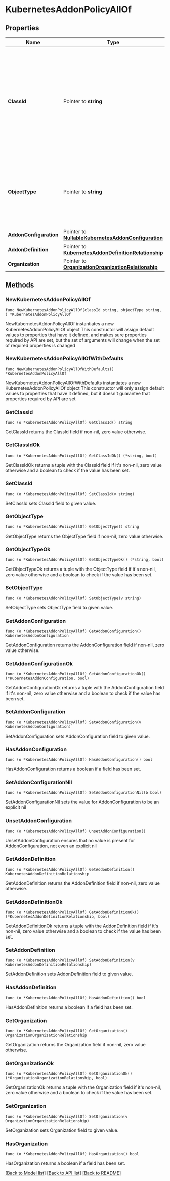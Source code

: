 # KubernetesAddonPolicyAllOf

## Properties

Name | Type | Description | Notes
------------ | ------------- | ------------- | -------------
**ClassId** | Pointer to **string** | The fully-qualified name of the instantiated, concrete type. This property is used as a discriminator to identify the type of the payload when marshaling and unmarshaling data. | [default to "kubernetes.AddonPolicy"]
**ObjectType** | Pointer to **string** | The fully-qualified name of the instantiated, concrete type. The value should be the same as the &#39;ClassId&#39; property. | [default to "kubernetes.AddonPolicy"]
**AddonConfiguration** | Pointer to [**NullableKubernetesAddonConfiguration**](KubernetesAddonConfiguration.md) |  | [optional] 
**AddonDefinition** | Pointer to [**KubernetesAddonDefinitionRelationship**](KubernetesAddonDefinitionRelationship.md) |  | [optional] 
**Organization** | Pointer to [**OrganizationOrganizationRelationship**](OrganizationOrganizationRelationship.md) |  | [optional] 

## Methods

### NewKubernetesAddonPolicyAllOf

`func NewKubernetesAddonPolicyAllOf(classId string, objectType string, ) *KubernetesAddonPolicyAllOf`

NewKubernetesAddonPolicyAllOf instantiates a new KubernetesAddonPolicyAllOf object
This constructor will assign default values to properties that have it defined,
and makes sure properties required by API are set, but the set of arguments
will change when the set of required properties is changed

### NewKubernetesAddonPolicyAllOfWithDefaults

`func NewKubernetesAddonPolicyAllOfWithDefaults() *KubernetesAddonPolicyAllOf`

NewKubernetesAddonPolicyAllOfWithDefaults instantiates a new KubernetesAddonPolicyAllOf object
This constructor will only assign default values to properties that have it defined,
but it doesn't guarantee that properties required by API are set

### GetClassId

`func (o *KubernetesAddonPolicyAllOf) GetClassId() string`

GetClassId returns the ClassId field if non-nil, zero value otherwise.

### GetClassIdOk

`func (o *KubernetesAddonPolicyAllOf) GetClassIdOk() (*string, bool)`

GetClassIdOk returns a tuple with the ClassId field if it's non-nil, zero value otherwise
and a boolean to check if the value has been set.

### SetClassId

`func (o *KubernetesAddonPolicyAllOf) SetClassId(v string)`

SetClassId sets ClassId field to given value.


### GetObjectType

`func (o *KubernetesAddonPolicyAllOf) GetObjectType() string`

GetObjectType returns the ObjectType field if non-nil, zero value otherwise.

### GetObjectTypeOk

`func (o *KubernetesAddonPolicyAllOf) GetObjectTypeOk() (*string, bool)`

GetObjectTypeOk returns a tuple with the ObjectType field if it's non-nil, zero value otherwise
and a boolean to check if the value has been set.

### SetObjectType

`func (o *KubernetesAddonPolicyAllOf) SetObjectType(v string)`

SetObjectType sets ObjectType field to given value.


### GetAddonConfiguration

`func (o *KubernetesAddonPolicyAllOf) GetAddonConfiguration() KubernetesAddonConfiguration`

GetAddonConfiguration returns the AddonConfiguration field if non-nil, zero value otherwise.

### GetAddonConfigurationOk

`func (o *KubernetesAddonPolicyAllOf) GetAddonConfigurationOk() (*KubernetesAddonConfiguration, bool)`

GetAddonConfigurationOk returns a tuple with the AddonConfiguration field if it's non-nil, zero value otherwise
and a boolean to check if the value has been set.

### SetAddonConfiguration

`func (o *KubernetesAddonPolicyAllOf) SetAddonConfiguration(v KubernetesAddonConfiguration)`

SetAddonConfiguration sets AddonConfiguration field to given value.

### HasAddonConfiguration

`func (o *KubernetesAddonPolicyAllOf) HasAddonConfiguration() bool`

HasAddonConfiguration returns a boolean if a field has been set.

### SetAddonConfigurationNil

`func (o *KubernetesAddonPolicyAllOf) SetAddonConfigurationNil(b bool)`

 SetAddonConfigurationNil sets the value for AddonConfiguration to be an explicit nil

### UnsetAddonConfiguration
`func (o *KubernetesAddonPolicyAllOf) UnsetAddonConfiguration()`

UnsetAddonConfiguration ensures that no value is present for AddonConfiguration, not even an explicit nil
### GetAddonDefinition

`func (o *KubernetesAddonPolicyAllOf) GetAddonDefinition() KubernetesAddonDefinitionRelationship`

GetAddonDefinition returns the AddonDefinition field if non-nil, zero value otherwise.

### GetAddonDefinitionOk

`func (o *KubernetesAddonPolicyAllOf) GetAddonDefinitionOk() (*KubernetesAddonDefinitionRelationship, bool)`

GetAddonDefinitionOk returns a tuple with the AddonDefinition field if it's non-nil, zero value otherwise
and a boolean to check if the value has been set.

### SetAddonDefinition

`func (o *KubernetesAddonPolicyAllOf) SetAddonDefinition(v KubernetesAddonDefinitionRelationship)`

SetAddonDefinition sets AddonDefinition field to given value.

### HasAddonDefinition

`func (o *KubernetesAddonPolicyAllOf) HasAddonDefinition() bool`

HasAddonDefinition returns a boolean if a field has been set.

### GetOrganization

`func (o *KubernetesAddonPolicyAllOf) GetOrganization() OrganizationOrganizationRelationship`

GetOrganization returns the Organization field if non-nil, zero value otherwise.

### GetOrganizationOk

`func (o *KubernetesAddonPolicyAllOf) GetOrganizationOk() (*OrganizationOrganizationRelationship, bool)`

GetOrganizationOk returns a tuple with the Organization field if it's non-nil, zero value otherwise
and a boolean to check if the value has been set.

### SetOrganization

`func (o *KubernetesAddonPolicyAllOf) SetOrganization(v OrganizationOrganizationRelationship)`

SetOrganization sets Organization field to given value.

### HasOrganization

`func (o *KubernetesAddonPolicyAllOf) HasOrganization() bool`

HasOrganization returns a boolean if a field has been set.


[[Back to Model list]](../README.md#documentation-for-models) [[Back to API list]](../README.md#documentation-for-api-endpoints) [[Back to README]](../README.md)


